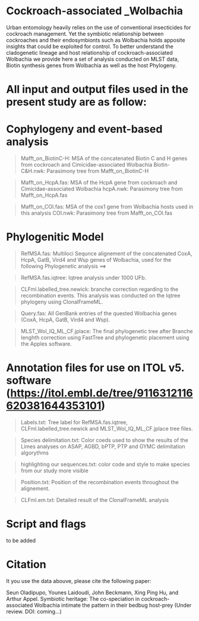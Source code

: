 # Cockroach-associated _Wolbachia
Urban entomology heavily relies on the use of conventional insecticides for cockroach management. Yet the symbiotic relationship between cockroaches and their endosymbionts such as Wolbachia holds apposite insights that could be exploited for control.  To better understand the cladogenetic lineage and  host relationship of cockroach-associated Wolbachia we provide here a set of analysis conducted on  MLST data, Biotin synthesis genes from Wolbachia as well as the host Phylogeny.


# All input and output files used in the present study are as follow:

# Cophylogeny and event-based analysis

> Mafft_on_BiotinC-H: MSA of the concatenated Biotin C and H genes from cockroach and Cimicidae-associated Wolbachia
> Biotin-C&H.nwk: Parasimony tree from Mafft_on_BiotinC-H

> Mafft_on_HcpA.fas: MSA of the HcpA gene from cockroach and Cimicidae-associated Wolbachia
> hcpA.nwk: Parasimony tree from Mafft_on_HcpA.fas

> Mafft_on_COI.fas: MSA of the cox1 gene from Wolbachia hosts used in this analysis
> COI.nwk: Parasimony tree from Mafft_on_COI.fas

# Phylogenitic Model
                 
> RefMSA.fas: Multiloci Sequnce alignement of the concatenated CoxA, HcpA, GatB, Vird4 and Wsp genes of Wolbachia, used for the following Phylogenetic analysis ==> 

> RefMSA.fas.iqtree: Iqtree analysis under 1000 UFb.

> CLFml.labelled_tree.newick: branche correction regarding to the recombination events. This analysis was conducted on the Iqtree phylogeny using ClonalFrameML.

> Query.fas: All GenBank entries of the quested Wolbachia genes (CoxA, HcpA, GatB, Vird4 and Wsp).

> MLST_Wol_IQ_ML_CF.jplace: The final phylogenetic tree after Branche lenghth correction using FastTree and phylogenetic placement using the Apples software.

                             
# Annotation files for use on ITOL v5. software (https://itol.embl.de/tree/9116312116620381644353101)

> Labels.txt: Tree label for RefMSA.fas.iqtree, CLFml.labelled_tree.newick and MLST_Wol_IQ_ML_CF.jplace tree files.

> Species delimitation.txt: Color coeds used to show the results of the Limes analyses on ASAP, AGBD, bPTP, PTP and GYMC delimitation algorythms

> highlighting our sequences.txt: color code and style to make species from our study more visible

> Position.txt: Position of the recombination events throughout the alignement.

> CLFml.em.txt: Detailed result of the ClonalFrameML analysis

# Script and flags
to be added

# Citation
It you use the data abouve, please cite the following paper:

Seun Oladipupo, Younes Laidoudi, John Beckmann, Xing Ping Hu, and Arthur Appel. Symbiotic heritage: The co-speciation in cockroach-associated Wolbachia intimate the pattern in their bedbug host-prey (Under review. DOI: coming...)




